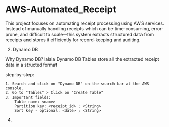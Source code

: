# AWS-Automated_Receipt
This project focuses on automating receipt processing using AWS services. Instead of manually handling receipts which can be time-consuming, error-prone, and difficult to scale—this system extracts structured data from receipts and stores it efficiently for record-keeping and auditing.




2) Dynamo DB

  Why Dynamo DB?
    lalala
    Dynamo DB Tables store all the extracted receipt data in a structed format

  step-by-step:
    
    1. Search and click on "Dynamo DB" on the search bar at the AWS console.
    2. Go to "Tables" > Click on "Create Table"
    3. Important fields:
        Table name: <name>
        Partition key: <receipt_id> ; <String>
        Sort key - optional: <date> ; <String>
  
4) 
